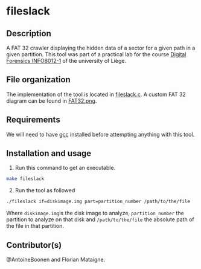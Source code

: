 # fileslack

## Description

A FAT 32 crawler displaying the hidden data of a sector for a given path in a given partition. This tool was part of a practical lab for the course [Digital Forensics INFO8012-1](https://www.programmes.uliege.be/cocoon/20202021/cours/INFO8012-1.html) of the university of Liège.

## File organization

The implementation of the tool is located in [fileslack.c](fileslack.c). A custom FAT 32 diagram can be found in [FAT32.png](FAT32.png).

## Requirements

We will need to have [gcc](https://gcc.gnu.org) installed before attempting anything with this tool.

## Installation and usage

1. Run this command to get an executable.
```bash
make fileslack
```
2. Run the tool as followed
```bash
./fileslack if=diskimage.img part=partition_number /path/to/the/file
```
Where `diskimage.img`is the disk image to analyze, `partition_number` the partition to analyze on that disk and `/path/to/the/file` the absolute path of the file in that partition.

## Contributor(s)

@AntoineBoonen and Florian Mataigne.
